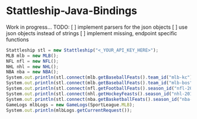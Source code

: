 # Stattleship-Java-Bindings
Work in progress... 
TODO:
[ ] implement parsers for the json objects
[ ] use json objects instead of strings
[ ] implement missing, endpoint specific functions

```javascript
Stattleship stl = new Stattleship("<_YOUR_API_KEY_HERE>");
MLB mlb = new MLB();
NFL nfl = new NFL();
NHL nhl = new NHL();
NBA nba = new NBA();
System.out.println(stl.connect(mlb.getBaseballFeats().team_id("mlb-kc").player_id("mlb-eric-hosmer").getCurrentRequest()));
System.out.println(stl.connect(mlb.getBaseballFeats().team_id("mlb-bos").getCurrentRequest()));
System.out.println(stl.connect(nfl.getFootballFeats().season_id("nfl-2015-2016").week(6).getCurrentRequest()));
System.out.println(stl.connect(nhl.getHockeyFeasts().season_id("nhl-2015-2016").getCurrentRequest()));
System.out.println(stl.connect(nba.getBasketballFeats().season_id("nba-2015-2016").player_id("nba-lebron-james").getCurrentRequest()));
GameLogs mlbLogs = new GameLogs(SportLeague.MLB);
System.out.println(mlbLogs.getCurrentRequest());
```
